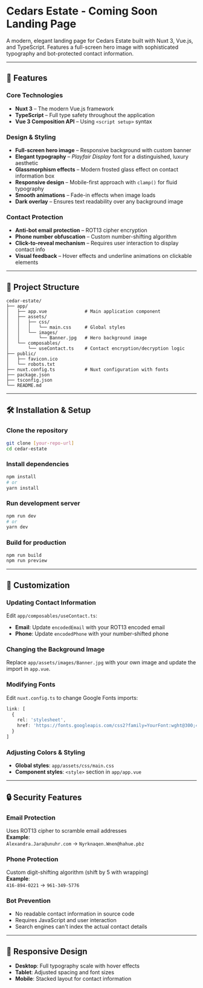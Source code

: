 # Cedars Estate - Coming Soon Landing Page

A modern, elegant landing page for Cedars Estate built with Nuxt 3, Vue.js, and TypeScript. Features a full-screen hero image with sophisticated typography and bot-protected contact information.

---

## 🚀 Features

### Core Technologies
- **Nuxt 3** – The modern Vue.js framework  
- **TypeScript** – Full type safety throughout the application  
- **Vue 3 Composition API** – Using `<script setup>` syntax  

### Design & Styling
- **Full-screen hero image** – Responsive background with custom banner  
- **Elegant typography** – *Playfair Display* font for a distinguished, luxury aesthetic  
- **Glassmorphism effects** – Modern frosted glass effect on contact information box  
- **Responsive design** – Mobile-first approach with `clamp()` for fluid typography  
- **Smooth animations** – Fade-in effects when image loads  
- **Dark overlay** – Ensures text readability over any background image  

### Contact Protection
- **Anti-bot email protection** – ROT13 cipher encryption  
- **Phone number obfuscation** – Custom number-shifting algorithm  
- **Click-to-reveal mechanism** – Requires user interaction to display contact info  
- **Visual feedback** – Hover effects and underline animations on clickable elements  

---

## 📁 Project Structure

```
cedar-estate/
├── app/
│   ├── app.vue              # Main application component
│   ├── assets/
│   │   ├── css/
│   │   │   └── main.css     # Global styles
│   │   └── images/
│   │       └── Banner.jpg   # Hero background image
│   └── composables/
│       └── useContact.ts    # Contact encryption/decryption logic
├── public/
│   ├── favicon.ico
│   └── robots.txt
├── nuxt.config.ts           # Nuxt configuration with fonts
├── package.json
├── tsconfig.json
└── README.md
```

---

## 🛠️ Installation & Setup

### Clone the repository

```bash
git clone [your-repo-url]
cd cedar-estate
```

### Install dependencies

```bash
npm install
# or
yarn install
```

### Run development server

```bash
npm run dev
# or
yarn dev
```

### Build for production

```bash
npm run build
npm run preview
```

---

## 🎨 Customization

### Updating Contact Information

Edit `app/composables/useContact.ts`:

- **Email**: Update `encodedEmail` with your ROT13 encoded email  
- **Phone**: Update `encodedPhone` with your number-shifted phone  

### Changing the Background Image

Replace `app/assets/images/Banner.jpg` with your own image and update the import in `app.vue`.

### Modifying Fonts

Edit `nuxt.config.ts` to change Google Fonts imports:

```ts
link: [
  {
    rel: 'stylesheet',
    href: 'https://fonts.googleapis.com/css2?family=YourFont:wght@300;400;700&display=swap'
  }
]
```

### Adjusting Colors & Styling

- **Global styles**: `app/assets/css/main.css`  
- **Component styles**: `<style>` section in `app/app.vue`  

---

## 🔒 Security Features

### Email Protection

Uses ROT13 cipher to scramble email addresses  
**Example**:  
`Alexandra.Jara@unuhr.com` → `Nyrknaqen.Wnen@hahuе.pbz`

### Phone Protection

Custom digit-shifting algorithm (shift by 5 with wrapping)  
**Example**:  
`416-894-0221` → `961-349-5776`

### Bot Prevention

- No readable contact information in source code  
- Requires JavaScript and user interaction  
- Search engines can't index the actual contact details  

---

## 📱 Responsive Design

- **Desktop**: Full typography scale with hover effects  
- **Tablet**: Adjusted spacing and font sizes  
- **Mobile**: Stacked layout for contact information  
